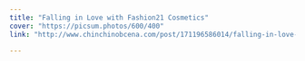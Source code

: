 ```yaml
---
title: "Falling in Love with Fashion21 Cosmetics"
cover: "https://picsum.photos/600/400"
link: "http://www.chinchinobcena.com/post/171196586014/falling-in-love-with-fashion-21-cosmetics"

---
```


